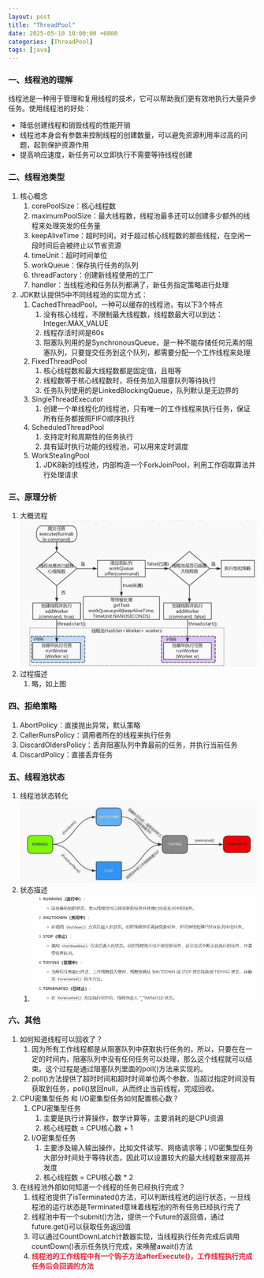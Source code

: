 ```yaml
---
layout: post
title: "ThreadPool"
date: 2025-05-10 10:00:00 +0800
categories: [ThreadPool]
tags: [java]
---
```



### 一、线程池的理解
线程池是一种用于管理和复用线程的技术，它可以帮助我们更有效地执行大量异步任务。使用线程池的好处：

+ 降低创建线程和销毁线程的性能开销
+ 线程池本身会有参数来控制线程的创建数量，可以避免资源利用率过高的问题，起到保护资源作用
+ 提高响应速度，新任务可以立即执行不需要等待线程创建

### 二、线程池类型
1. 核心概念
    1. corePoolSize：核心线程数
    2. maximumPoolSize：最大线程数，线程池最多还可以创建多少额外的线程来处理突发的任务量
    3. keepAliveTime：超时时间，对于超过核心线程数的那些线程，在空闲一段时间后会被终止以节省资源
    4. timeUnit：超时时间单位
    5. workQueue：保存执行任务的队列
    6. threadFactory：创建新线程使用的工厂
    7. handler：当线程池和任务队列都满了，新任务指定策略进行处理
2. JDK默认提供5中不同线程池的实现方式：
    1. CachedThreadPool，一种可以缓存的线程池，有以下3个特点
        1. 没有核心线程，不限制最大线程数，线程数最大可以到达：Integer.MAX_VALUE
        2. 线程存活时间是60s
        3. 阻塞队列用的是SynchronousQueue，是一种不能存储任何元素的阻塞队列，只要提交任务到这个队列，都需要分配一个工作线程来处理
    2. FixedThreadPool
        1. 核心线程数和最大线程数都是固定值，且相等
        2. 线程数等于核心线程数时，将任务加入阻塞队列等待执行
        3. 任务队列使用的是LinkedBlockingQueue，队列默认是无边界的
    3. SingleThreadExecutor
        1. 创建一个单线程化的线程池，只有唯一的工作线程来执行任务，保证所有任务都按照FIFO顺序执行
    4. ScheduledThreadPool
        1. 支持定时和周期性的任务执行
        2. 具有延时执行功能的线程池，可以用来定时调度
    5. WorkStealingPool
        1. JDK8新的线程池，内部构造一个ForkJoinPool，利用工作窃取算法并行处理请求

### 三、原理分析
1. 大概流程![](/assets/images/posts/threadpool-task.png)
2. 过程描述
    1. 略，如上图



### 四、拒绝策略
1. AbortPolicy：直接抛出异常，默认策略
2. CallerRunsPolicy：调用者所在的线程来执行任务
3. DiscardOldersPolicy：丢弃阻塞队列中靠最前的任务，并执行当前任务
4. DiscardPolicy：直接丢弃任务

### 五、线程池状态
1. 线程池状态转化![](/assets/images/posts/threadpool-status.png)
2. 状态描述
    1. ![](/assets/images/posts/threadpool-status-detail.png)

### 六、其他
1. 如何知道线程可以回收了？
    1. 因为所有工作线程都是从阻塞队列中获取执行任务的，所以，只要在在一定的时间内，阻塞队列中没有任何任务可以处理，那么这个线程就可以结束。这个过程是通过阻塞队列里面的poll()方法来实现的。
    2. poll()方法提供了超时时间和超时时间单位两个参数，当超过指定时间没有获取到任务，poll()放回null，从而终止当前线程，完成回收。
2. CPU密集型任务 和 I/O密集型任务如何配置核心数？
    1. CPU密集型任务
        1. 主要是执行计算操作，数学计算等，主要消耗的是CPU资源
        2. 核心线程数 = CPU核心数 + 1
    2. I/O密集型任务
        1. 主要涉及输入输出操作，比如文件读写、网络请求等；I/O密集型任务大部分时间处于等待状态，因此可以设置较大的最大线程数来提高并发度
        2. 核心线程数 = CPU核心数 * 2
3. 在线程池外部如何知道一个线程的任务已经执行完成？
    1. 线程池提供了isTerminated()方法，可以判断线程池的运行状态，一旦线程池的运行状态是Terminated意味着线程池的所有任务已经执行完了
    2. 线程池中有一个submit()方法，提供一个Future的返回值，通过future.get()可以获取任务返回值
    3. 可以通过CountDownLatch计数器实现，当线程执行任务完成后调用countDown()表示任务执行完成，来唤醒await()方法
    4. **<font style="color:#DF2A3F;">线程池的工作线程中有一个钩子方法afterExecute()，工作线程执行完成任务后会回调的方法</font>**



